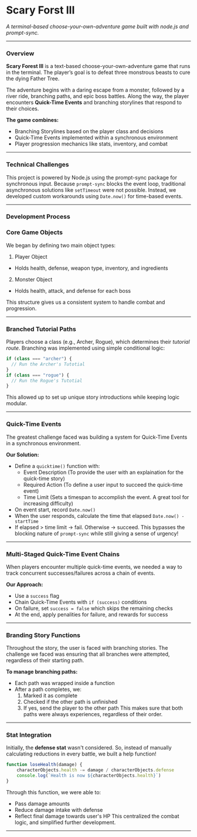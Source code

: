 # Scary Forst III
*A terminal-based choose-your-own-adventure game built with node.js and prompt-sync.*

---

### Overview
**Scary Forest III** is a text-based choose-your-own-adventure game that runs in the terminal. The player’s goal is to defeat three monstrous beasts to cure the dying Father Tree.

The adventure begins with a daring escape from a monster, followed by a river ride, branching paths, and epic boss battles. Along the way, the player encounters **Quick-Time Events** and branching storylines that respond to their choices.

**The game combines:**
- Branching Storylines based on the player class and decisions
- Quick-Time Events implemented within a synchronous environment
- Player progression mechanics like stats, inventory, and combat

---

### Technical Challenges
This project is powered by Node.js using the prompt-sync package for synchronous input. Because `prompt-sync` blocks the event loop, traditional asynchronous solutions like `setTimeout` were not possible. Instead, we developed custom workarounds using `Date.now()` for time-based events.

---

### Development Process

### Core Game Objects
We began by defining two main object types:
1. Player Object
  - Holds health, defense, weapon type, inventory, and ingredients
2. Monster Object
  - Holds health, attack, and defense for each boss

This structure gives us a consistent system to handle combat and progression.

---

### Branched Tutorial Paths
Players choose a class (e.g., Archer, Rogue), which determines their *tutorial route*.
Branching was implemented using simple conditional logic:

```js
if (class === "archer") { 
  // Run the Archer's Tutotial
}
if (class === "rogue") { 
  // Run the Rogue's Tutotial
}
```
This allowed up to set up unique story introductions while keeping logic modular.

---

### Quick-Time Events
The greatest challenge faced was building a system for Quick-Time Events in a synchronous environment.

**Our Solution:**
- Define a `quicktime()` function with:
  - Event Description (To provide the user with an explaination for the quick-time story)
  - Required Action (To define a user input to succeed the quick-time event)
  - Time Limit (Sets a timespan to accomplish the event. A great tool for increasing difficulty)
- On event start, record `Date.now()`
- When the user responds, calculate the time that elapsed `Date.now() - startTime`
- If elapsed > time limit -> fail. Otherwise -> succeed.
This bypasses the blocking nature of `prompt-sync` while still giving a sense of urgency!

---

### Multi-Staged Quick-Time Event Chains
When players encounter multiple quick-time events, we needed a way to track concurrent successes/failures across a chain of events.

**Our Approach:**
- Use a `success` flag
- Chain Quick-Time Events with `if (success)` conditions
- On failure, set `success = false` which skips the remaining checks
- At the end, apply penalities for failure, and rewards for success

---

### Branding Story Functions
Throughout the story, the user is faced with branching stories. The challenge we faced was ensuring that all branches were attempted, regardless of their starting path.

**To manage branching paths:**
- Each path was wrapped inside a function
- After a path completes, we:
  1. Marked it as complete
  2. Checked if the other path is unfinished
  3. If yes, send the player to the other path
This makes sure that both paths were always experiences, regardless of their order.

---

### Stat Integration
Initially, the **defense stat** wasn't considered.
So, instead of manually calculating reductions in every battle, we built a help function!

```js
function loseHealth(damage) {
    characterObjects.health -= damage / characterObjects.defense
    console.log(`Health is now ${characterObjects.health}`)
}
```
Through this function, we were able to:
- Pass damage amounts
- Reduce damage intake with defense
- Reflect final damage towards user's HP
This centralized the combat logic, and simplified further development.

---

